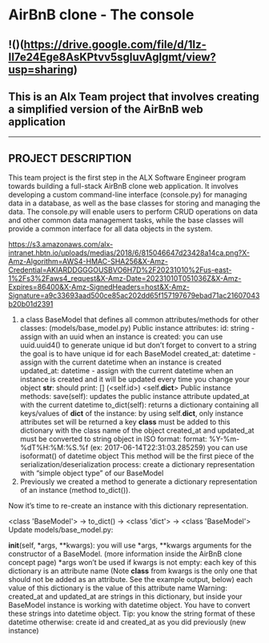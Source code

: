 # AirBnB clone - The console
!()(https://drive.google.com/file/d/1Iz-II7e24Ege8AsKPtvv5sgIuvAglgmt/view?usp=sharing)
---
## This is an Alx Team project that involves creating a simplified version of the AirBnB web application
---
## PROJECT DESCRIPTION
This team project is the first step in the ALX Software Engineer program towards building a full-stack AirBnB clone web application. It involves developing a custom command-line interface (console.py) for managing data in a database, as well as the base classes for storing and managing the data. The console.py will enable users to perform CRUD operations on data and other common data management tasks, while the base classes will provide a common interface for all data objects in the system.


https://s3.amazonaws.com/alx-intranet.hbtn.io/uploads/medias/2018/6/815046647d23428a14ca.png?X-Amz-Algorithm=AWS4-HMAC-SHA256&X-Amz-Credential=AKIARDDGGGOUSBVO6H7D%2F20231010%2Fus-east-1%2Fs3%2Faws4_request&X-Amz-Date=20231010T051036Z&X-Amz-Expires=86400&X-Amz-SignedHeaders=host&X-Amz-Signature=a9c33693aad500ce85ac202dd65f157197679ebad71ac21607043b20b01d2391
1. a class BaseModel that defines all common attributes/methods for other classes: (models/base_model.py)
 Public instance attributes:
id: string - assign with an uuid when an instance is created:
you can use uuid.uuid4() to generate unique id but don’t forget to convert to a string
the goal is to have unique id for each BaseModel
created_at: datetime - assign with the current datetime when an instance is created
updated_at: datetime - assign with the current datetime when an instance is created and it will be updated every time you change your object
__str__: should print: [<class name>] (<self.id>) <self.__dict__>
Public instance methods:
save(self): updates the public instance attribute updated_at with the current datetime
to_dict(self): returns a dictionary containing all keys/values of __dict__ of the instance:
by using self.__dict__, only instance attributes set will be returned
a key __class__ must be added to this dictionary with the class name of the object
created_at and updated_at must be converted to string object in ISO format:
format: %Y-%m-%dT%H:%M:%S.%f (ex: 2017-06-14T22:31:03.285259)
you can use isoformat() of datetime object
This method will be the first piece of the serialization/deserialization process: create a dictionary representation with “simple object type” of our BaseModel
2. Previously we created a method to generate a dictionary representation of an instance (method to_dict()).

Now it’s time to re-create an instance with this dictionary representation.

<class 'BaseModel'> -> to_dict() -> <class 'dict'> -> <class 'BaseModel'>
Update models/base_model.py:

__init__(self, *args, **kwargs):
you will use *args, **kwargs arguments for the constructor of a BaseModel. (more information inside the AirBnB clone concept page)
*args won’t be used
if kwargs is not empty:
each key of this dictionary is an attribute name (Note __class__ from kwargs is the only one that should not be added as an attribute. See the example output, below)
each value of this dictionary is the value of this attribute name
Warning: created_at and updated_at are strings in this dictionary, but inside your BaseModel instance is working with datetime object. You have to convert these strings into datetime object. Tip: you know the string format of these datetime
otherwise:
create id and created_at as you did previously (new instance) 
